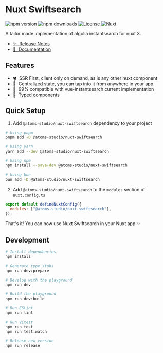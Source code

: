 # Nuxt Swiftsearch

[![npm version][npm-version-src]][npm-version-href]
[![npm downloads][npm-downloads-src]][npm-downloads-href]
[![License][license-src]][license-href]
[![Nuxt][nuxt-src]][nuxt-href]

A tailor made implementation of algolia instantsearch for nuxt 3.

- [✨ &nbsp;Release Notes](/CHANGELOG.md)
  <!-- - [🏀 Online playground](https://stackblitz.com/github/your-org/@atoms-studio/nuxt-swiftsearch?file=playground%2Fapp.vue) -->
- [📖 &nbsp;Documentation](https://nuxt-swiftsearch.netlify.app)

## Features

- 🍀 &nbsp;SSR First, client only on demand, as is any other nuxt component
- 🗼 &nbsp;Centralized state, you can tap into it from anywhere in your app
- 🌲 &nbsp;99% compatible with vue-instantsearch current implementation
- 👮 &nbsp;Typed components

## Quick Setup

1. Add `@atoms-studio/nuxt-swiftsearch` dependency to your project

```bash
# Using pnpm
pnpm add -D @atoms-studio/nuxt-swiftsearch

# Using yarn
yarn add --dev @atoms-studio/nuxt-swiftsearch

# Using npm
npm install --save-dev @atoms-studio/nuxt-swiftsearch

# Using bun
bun add -D @atoms-studio/nuxt-swiftsearch
```

2. Add `@atoms-studio/nuxt-swiftsearch` to the `modules` section of `nuxt.config.ts`

```js
export default defineNuxtConfig({
  modules: ["@atoms-studio/nuxt-swiftsearch"],
});
```

That's it! You can now use Nuxt Swiftsearch in your Nuxt app ✨

## Development

```bash
# Install dependencies
npm install

# Generate type stubs
npm run dev:prepare

# Develop with the playground
npm run dev

# Build the playground
npm run dev:build

# Run ESLint
npm run lint

# Run Vitest
npm run test
npm run test:watch

# Release new version
npm run release
```

<!-- Badges -->

[npm-version-src]: https://img.shields.io/npm/v/@atoms-studio/nuxt-swiftsearch/latest.svg?style=flat&colorA=18181B&colorB=28CF8D
[npm-version-href]: https://npmjs.com/package/@atoms-studio/nuxt-swiftsearch
[npm-downloads-src]: https://img.shields.io/npm/dm/@atoms-studio/nuxt-swiftsearch.svg?style=flat&colorA=18181B&colorB=28CF8D
[npm-downloads-href]: https://npmjs.com/package/@atoms-studio/nuxt-swiftsearch
[license-src]: https://img.shields.io/npm/l/@atoms-studio/nuxt-swiftsearch.svg?style=flat&colorA=18181B&colorB=28CF8D
[license-href]: https://npmjs.com/package/@atoms-studio/nuxt-swiftsearch
[nuxt-src]: https://img.shields.io/badge/Nuxt-18181B?logo=nuxt.js
[nuxt-href]: https://nuxt.com
